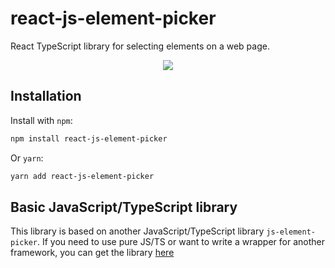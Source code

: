 
# react-js-element-picker

React TypeScript library for selecting elements on a web page.

<p align="center">
  <img src="https://i.imgur.com/mGlNnAo.gif">
</p>


## Installation

Install with `npm`:
```bash
npm install react-js-element-picker
```

Or `yarn`:
```bash
yarn add react-js-element-picker
```

## Basic JavaScript/TypeScript library

This library is based on another JavaScript/TypeScript library `js-element-picker`. If you need to use pure JS/TS or want to write a wrapper for another framework, you can get the library [here](https://www.npmjs.com/package/js-element-picker)
